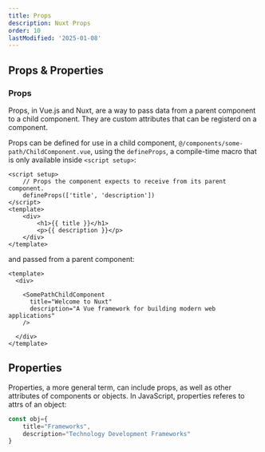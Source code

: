 ```yaml
---
title: Props
description: Nuxt Props
order: 10
lastModified: '2025-01-08'
---
```


## Props & Properties

### Props

Props, in Vue.js and Nuxt, are a way to pass data from a parent component to a child component.  They are custom attributes that can be registerd on a component.

Props can be defined for use in a child component, `@/components/some-path/ChildComponent.vue`, using the `defineProps`, a compile-time macro that is only available inside `<script setup>`:

```vue
<script setup>
    // Props the component expects to receive from its parent component.
    defineProps(['title', 'description'])
</script>
<template>
    <div>
        <h1>{{ title }}</h1>
        <p>{{ description }}</p>
    </div>
</template>
```

and passed from a parent component:

```vue
<template>
  <div>

    <SomePathChildComponent
      title="Welcome to Nuxt"
      description="A Vue framework for building modern web applications"
    />

  </div>
</template>
```

## Properties

Properties, a more general term, can include props, as well as other attributes of components or objects.  In JavaScript, properties referes to attrs of an object:

```ts
const obj={
    title="Frameworks",
    description="Technology Development Frameworks"
}
```
